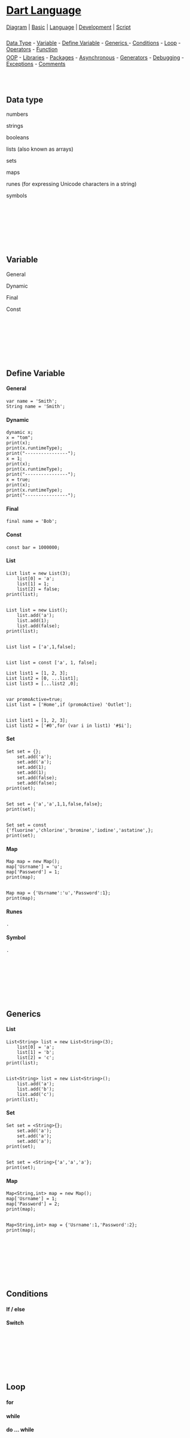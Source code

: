 <style>
.md0{margin-top: 150px;}
.md1{margin-top: 75px;}
.md2{margin-top: 50px;}
.md3{margin-top: 25px;}
.md4{margin-top: 5px;}
.tbl1 td#header{background-color: D1ECCF}
.tbl1 tr#header{background-color: D1ECCF}
</style>


# [<span style="color:black;">Dart Language</span>](Dart.md)
[Diagram](Dart-Diagram.md) | 
[Basic](Dart-Basic.md) | 
[Language](Dart-Language.md) | 
[Development](Dart-Development.md) | 
[Script](Dart-Script.md)


<div class="md3"></div>
<a href="#data-type">Data Type</a> - 
<a href="#variable">Variable</a> - 
<a href="#define-variable">Define Variable</a> - 
<a href="#generics">Generics </a> - 
<a href="#conditions">Conditions</a> - 
<a href="#loop">Loop</a> - 
<a href="#operators">Operators</a> - 
<a href="#function">Function</a>
<div class="md4"></div>
<a href="#oop">OOP</a> -
<a href="#libraries">Libraries</a> -
<a href="#packages">Packages</a> -
<a href="#asynchronous">Asynchronous</a> -
<a href="#generators">Generators</a> -
<a href="#debugging">Debugging</a> -
<a href="#exceptions">Exceptions</a> -
<a href="#comments">Comments</a>



<div class="md1"></div>

## Data type

numbers

strings

booleans

lists (also known as arrays)

sets

maps

runes (for expressing Unicode characters in a string)

symbols




<div class="md0"></div>

## Variable

General

Dynamic

Final

Const




<div class="md0"></div>

## Define Variable

#### General

	var name = 'Smith';	
	String name = 'Smith';
	
#### Dynamic

	dynamic x;
	x = "tom";
	print(x);
	print(x.runtimeType);
	print("----------------");
	x = 1;
	print(x);
	print(x.runtimeType);
	print("----------------");
	x = true;
	print(x);
	print(x.runtimeType);
	print("----------------");

#### Final

	final name = 'Bob';

#### Const

	const bar = 1000000;

#### List

	List list = new List(3); 
		list[0] = 'a'; 
		list[1] = 1; 
		list[2] = false;	
	print(list);


	List list = new List(); 
		list.add('a'); 
		list.add(1); 	
		list.add(false); 
	print(list);		
	
	
	List list = ['a',1,false]; 
	
	
	List list = const ['a', 1, false];
		
	List list1 = [1, 2, 3];
	List list2 = [0, ...list1];
	List list3 = [...list2 ,0];
		
		
	var promoActive=true;
	List list = ['Home',if (promoActive) 'Outlet'];
	
	
	List list1 = [1, 2, 3];
	List list2 = ['#0',for (var i in list1) '#$i'];


#### Set

	Set set = {};
		set.add('a'); 
		set.add('a'); 
		set.add(1);     
		set.add(1); 
		set.add(false);     
		set.add(false);
	print(set);
	
	
	Set set = {'a','a',1,1,false,false};
	print(set);

	
	Set set = const {'fluorine','chlorine','bromine','iodine','astatine',};	
	print(set);
	
	
#### Map
	Map map = new Map();
	map['Usrname'] = 'u'; 
    map['Password'] = 1; 
	print(map);
	
	
	Map map = {'Usrname':'u','Password':1};
	print(map);	
	

#### Runes
	.
	
#### Symbol 
	.
	




<div class="md0"></div>

## Generics 
#### List
	List<String> list = new List<String>(3);
		list[0] = 'a'; 
		list[1] = 'b'; 
		list[2] = 'c';
	print(list);
	
	
	List<String> list = new List<String>();
		list.add('a'); 
		list.add('b'); 	
		list.add('c'); 
	print(list);
	
	
#### Set
	Set set = <String>{};
		set.add('a'); 
		set.add('a'); 
		set.add('a'); 
	print(set);

	
	Set set = <String>{'a','a','a'};
	print(set);
	
	
#### Map
	Map<String,int> map = new Map();
	map['Usrname'] = 1; 
    map['Password'] = 2;
	print(map);
	
	
	Map<String,int> map = {'Usrname':1,'Password':2};
	print(map);	
	
	
	



<div class="md0"></div>

## Conditions

#### If / else

#### Switch






<div class="md0"></div>

## Loop

#### for

#### while

#### do ... while




<div class="md0"></div>

## Operators

#### Arithmetic 

#### Relational 

#### Type test 

#### Bitwise 

#### Assignment 

#### Logical 





<div class="md0"></div>

## Function 

#### <span style="color:red;">The main() function</span>

<span style="color:blue;">Way 1</span>

	void main()
	{
		print('Function 1');
	}

<span style="color:blue;">Way 2</span>

	main() => print('Function 2');
	
	
#### Get Parameter
	main() => MyFunction('Function 3');	
	void MyFunction(String name)
	{
		print(name);
	}	
	
	main() => MyFunction('Function 3');	
	MyFunction(String name) => print(name);		


#### Return Value	
	main() => print(MyFunction('Morteza'));	
	String MyFunction(String name)
	{
		return 'Hello ' +name;
	}
		
	main() => print(MyFunction('Morteza'));	
	MyFunction(String name) => 'Hello ' +name;	
	
	
#### Positional parameters	
	main() => MyFunction(name:'Morteza',family:'Kashani');	
	String MyFunction({String name,String family})
	{
		print(name + ' '+ family);
	}
	
	
#### Default parameter values
	main() => MyFunction(family:'Kashani');	
	String MyFunction({String name='ali',String family})
	{
		print(name + ' '+ family);
	}
	
	
#### Pass a function as a parameter to another function		
	main() {	
		var list = [1, 2, 3];
		list.forEach(printElement);
	}	
		
	void printElement(int element) {
		print(element);
	}
	
	
#### Anonymous functions
	main() {	
		var list = ['apples', 'bananas', 'oranges'];
		list.forEach((item) {
			print('${list.indexOf(item)}: $item');
		});
	}	
	
	
	

<div class="md0"></div>

## OOP

#### Inheritance




<div class="md0"></div>

## Libraries





<div class="md0"></div>

## Packages







<div class="md0"></div>

## Asynchronous



<div class="md0"></div>

## Generators



	
<div class="md0"></div>

## Debugging

#### assert  

<div align="right" dir="rtl">
 فرض کن میخوای بدونی که اگه به متغییر a  مقدار اولیه ندیم، مقدار اولیه  متغیر a چه خواهد شد ؟
<div class="md4"></div>
 اگر شرط assert درست باشد، برنامه error نمی دهد و اگر شرط assert درست نباشد برنامه error  می دهد
</div>
<div class="md4"></div>

	int a;
	assert(a == null);

 <div align="right" dir="rtl">
 در این مثال، برنامه با error مواجه نمی شود چون شرط assert درست است  یعنی مقدار اولیه متغییر null ،a است	
</div>







<div class="md0"></div>

## Exceptions

#### Throw

#### Catch

#### Finally  






<div class="md0"></div>

## Comments

#### Single-line 

#### Multi-line 

#### Documentation  